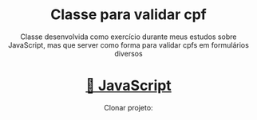 <h1 align="center">Classe para validar cpf</h1>

<p align="center">
  Classe desenvolvida como exercício durante meus estudos sobre JavaScript, mas que server como forma para validar cpfs em formulários diversos
</p>

<h1 align="center">
    <a href="https://developer.mozilla.org/pt-BR/docs/Aprender/JavaScript">🔗 JavaScript</a>
</h1>

<p align="center">
  Clonar projeto: 
</p>

